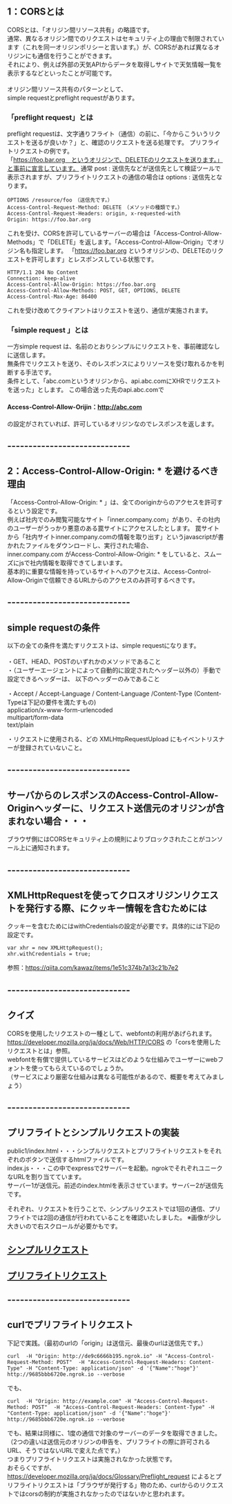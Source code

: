 ## 1：CORSとは
CORSとは、「オリジン間リソース共有」の略語です。<br>
通常、異なるオリジン間でのリクエストはセキュリティ上の理由で制限されています（これを同一オリジンポリシーと言います。）が、CORSがあれば異なるオリジンにも通信を行うことができます。<br>
それにより、例えば外部の天気APIからデータを取得しサイトで天気情報一覧を表示するなどといったことが可能です。<br>
<br>
オリジン間リソース共有のパターンとして、<br>
simple requestとpreflight requestがあります。<br>

### 「preflight request」とは
preflight requestは、文字通りフライト（通信）の前に、「今からこういうリクエストを送るが良いか？」と、確認のリクエストを送る処理です。
プリフライトリクエストの例です。<br>
「https://foo.bar.org　というオリジンで、DELETEのリクエストを送ります。」と事前に宣言しています。
通常 post : 送信先などが送信先として検証ツールで表示されますが、プリフライトリクエストの通信の場合は options : 送信先となります。

```
OPTIONS /resource/foo　（送信先です。）
Access-Control-Request-Method: DELETE　（メソッドの種類です。）
Access-Control-Request-Headers: origin, x-requested-with
Origin: https://foo.bar.org
```

これを受け、CORSを許可しているサーバーの場合は「Access-Control-Allow-Methods」で「DELETE」を返します。「Access-Control-Allow-Origin」でオリジン名も指定します。
「https://foo.bar.org というオリジンの、DELETEのリクエストを許可します」とレスポンスしている状態です。

```
HTTP/1.1 204 No Content
Connection: keep-alive
Access-Control-Allow-Origin: https://foo.bar.org
Access-Control-Allow-Methods: POST, GET, OPTIONS, DELETE
Access-Control-Max-Age: 86400
```

これを受け改めてクライアントはリクエストを送り、通信が実施されます。<br>

### 「simple request 」とは
一方simple request は、名前のとおりシンプルにリクエストを、事前確認なしに送信します。<br>
無条件でリクエストを送り、そのレスポンスによりリソースを受け取れるかを判断する手法です。<br>
条件として、「abc.comというオリジンから、api.abc.comにXHRでリクエストを送った」とします。
この場合送った先のapi.abc.comで<br>
#### Access-Control-Allow-Orijin：http://abc.com 
の設定がされていれば、許可しているオリジンなのでレスポンスを返します。



## -----------------------------
## 2：Access-Control-Allow-Origin: * を避けるべき理由
「Access-Control-Allow-Origin: * 」は、全てのoriginからのアクセスを許可するという設定です。<br>
例えば社内でのみ閲覧可能なサイト「inner.company.com」があり、その社内のユーザーがうっかり悪意のある罠サイトにアクセスしたとします。
罠サイトから「社内サイトinner.company.comの情報を取り出す」というjavascriptが書かれたファイルをダウンロードし、実行された場合、<br>
inner.company.com がAccess-Control-Allow-Origin: * をしていると、スムーズにjsで社内情報を取得できてしまいます。<br>
基本的に重要な情報を持っているサイトへのアクセスは、Access-Control-Allow-Originで信頼できるURLからのアクセスのみ許可するべきです。

## -----------------------------
## simple requestの条件
以下の全ての条件を満たすリクエストは、simple requestになります。<br>
<br>
・GET、HEAD、POSTのいずれかのメソッドであること<br>
・（ユーザーエージェントによって自動的に設定されたヘッダー以外の）手動で設定できるヘッダーは、 以下のヘッダーのみであること<br>

・Accept / Accept-Language / Content-Language /Content-Type (Content-Typeは下記の要件を満たすもの)<br>
application/x-www-form-urlencoded<br>
multipart/form-data<br>
text/plain<br>

・リクエストに使用される、どの XMLHttpRequestUpload にもイベントリスナーが登録されていないこと。<br>

## -----------------------------
## サーバからのレスポンスのAccess-Control-Allow-Originヘッダーに、リクエスト送信元のオリジンが含まれない場合・・・
ブラウザ側にはCORSセキュリティ上の規則によりブロックされたことがコンソール上に通知されます。

## -----------------------------
## XMLHttpRequestを使ってクロスオリジンリクエストを発行する際、にクッキー情報を含むためには
クッキーを含むためにはwithCredentialsの設定が必要です。具体的には下記の設定です。

```
var xhr = new XMLHttpRequest();
xhr.withCredentials = true;

```

参照：https://qiita.com/kawaz/items/1e51c374b7a13c21b7e2

## -----------------------------
## クイズ
CORSを使用したリクエストの一種として、webfontの利用があげられます。<br>
https://developer.mozilla.org/ja/docs/Web/HTTP/CORS
の「corsを使用したリクエストとは」参照。<br>
webfontを有償で提供しているサービスはどのような仕組みでユーザーにwebフォントを使ってもらえているのでしょうか。<br>
（サービスにより厳密な仕組みは異なる可能性があるので、概要を考えてみましょう）

## -----------------------------
## プリフライトとシンプルリクエストの実装
public1/index.html・・・シンプルリクエストとプリフライトリクエストをそれぞれのボタンで送信するhtmlファイルです。<br>
index.js・・・この中でexpressで2サーバーを起動。ngrokでそれぞれユニークなURLを割り当てています。<br>
サーバー1が送信元。前述のindex.htmlを表示させています。サーバー2が送信先です。

それぞれ、リクエストを行うことで、シンプルリクエストでは1回の通信、プリフライトでは2回の通信が行われていることを確認いたしました。
※画像が少し大きいので右スクロールが必要かもです。

## [シンプルリクエスト](./01.png)
## [プリフライトリクエスト](./02.png)


## -----------------------------
## curlでプリフライトリクエスト
下記で実践。（最初のurlの「origin」は送信元、最後のurlは送信先です。）<br>


```
curl  -H "Origin: http://de9c6666b195.ngrok.io" -H "Access-Control-Request-Method: POST"  -H "Access-Control-Request-Headers: Content-Type" -H "Content-Type: application/json" -d '{"Name":"hoge"}' http://9685bbb6720e.ngrok.io --verbose
```


でも、
```
curl  -H "Origin: http://example.com" -H "Access-Control-Request-Method: POST"  -H "Access-Control-Request-Headers: Content-Type" -H "Content-Type: application/json" -d '{"Name":"hoge"}' http://9685bbb6720e.ngrok.io --verbose   
```

でも、結果は同様に、1度の通信で対象のサーバーのデータを取得できました。（2つの違いは送信元のオリジンの申告を、プリフライトの際に許可されるURL、そうではないURLで変えた点です。）<br>
つまりプリフライトリクエストは実施されなかった状態です。<br>
おそらくですが、
https://developer.mozilla.org/ja/docs/Glossary/Preflight_request
によるとプリフライトリクエストは「ブラウザが発行する」物のため、curlからのリクエストではcorsの制約が実施されなかったのではないかと思われます。